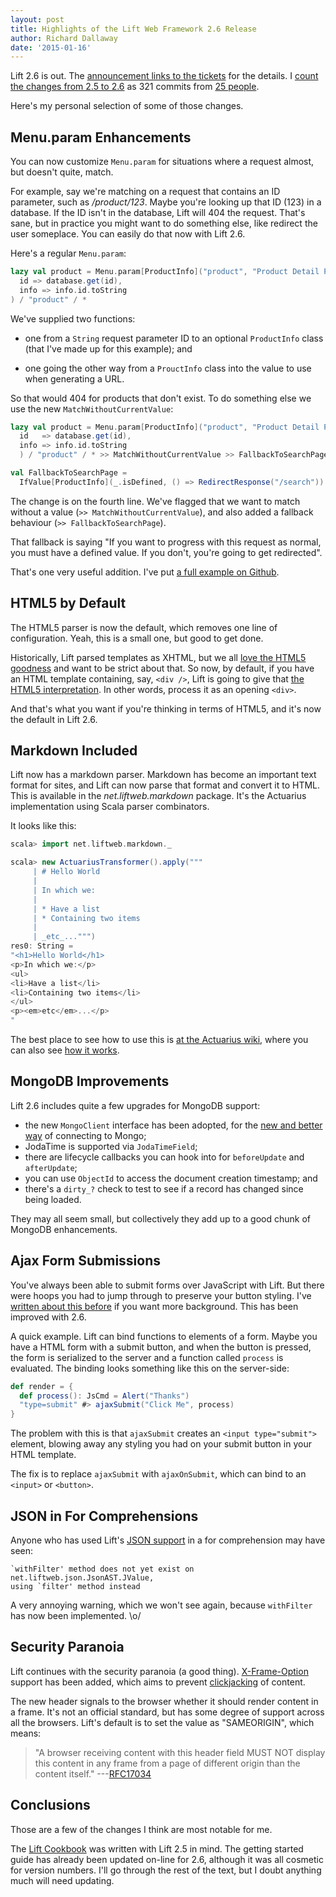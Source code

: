 ```yaml
---
layout: post
title: Highlights of the Lift Web Framework 2.6 Release
author: Richard Dallaway
date: '2015-01-16'
---
```


Lift 2.6 is out. The [announcement links to the tickets](http://liftweb.net/26) for the details. I [count the changes from 2.5 to 2.6](https://gist.github.com/d6y/942d0780f9a166eea887) as 321 commits from [25 people](https://gist.github.com/d6y/9a9bed8d3eaab641af87).

Here's my personal selection of some of those changes.

<!-- break -->

## Menu.param Enhancements

You can now customize `Menu.param` for situations where a request almost, but doesn't quite, match.

For example, say we're matching on a request that contains an ID parameter, such as _/product/123_. Maybe you're looking up that ID (123) in a database. If the ID isn't in the database, Lift will 404 the request. That's sane, but in practice you might want to do something else, like redirect the user someplace. You can easily do that now with Lift 2.6.

Here's a regular `Menu.param`:

~~~ scala
lazy val product = Menu.param[ProductInfo]("product", "Product Detail Page",
  id => database.get(id),
  info => info.id.toString
) / "product" / *
~~~

We've supplied two functions:

- one from a `String` request parameter ID to an optional `ProductInfo` class (that I've made up for this example); and

- one going the other way from a `ProuctInfo` class into the value to use when generating a URL.

So that would 404 for products that don't exist. To do something else we use the new `MatchWithoutCurrentValue`:

~~~ scala
lazy val product = Menu.param[ProductInfo]("product", "Product Detail Page",
  id   => database.get(id),
  info => info.id.toString
  ) / "product" / * >> MatchWithoutCurrentValue >> FallbackToSearchPage

val FallbackToSearchPage =
  IfValue[ProductInfo](_.isDefined, () => RedirectResponse("/search"))
~~~

The change is on the fourth line. We've flagged that we want to match without a value (`>> MatchWithoutCurrentValue`), and also added a fallback behaviour (`>> FallbackToSearchPage`).

That fallback is saying "If you want to progress with this request as normal, you must have a defined value. If you don't, you're going to get redirected".

That's one very useful addition. I've put [a full example on Github](https://github.com/d6y/MatchWithoutCurrentValueExample).


## HTML5 by Default

The HTML5 parser is now the default, which removes one line of configuration. Yeah, this is a small one, but good to get done.

Historically, Lift parsed templates as XHTML, but we all [love the HTML5 goodness](http://html5shirt.com/) and want to be strict about that. So now, by default, if you have an HTML template containing, say, `<div />`, Lift is going to give that [the HTML5 interpretation](http://stackoverflow.com/questions/3558119/are-self-closing-tags-valid-in-html5). In other words, process it as an opening `<div>`.

And that's what you want if you're thinking in terms of HTML5, and it's now the default in Lift 2.6.


## Markdown Included

Lift now has a markdown parser. Markdown has become an important text format for sites, and Lift can now parse that format and convert it to HTML.  This is available in the _net.liftweb.markdown_ package. It's the Actuarius implementation using Scala parser combinators.

It looks like this:

~~~ scala
scala> import net.liftweb.markdown._

scala> new ActuariusTransformer().apply("""
     | # Hello World
     |
     | In which we:
     |
     | * Have a list
     | * Containing two items
     |
     | _etc_...""")
res0: String =
"<h1>Hello World</h1>
<p>In which we:</p>
<ul>
<li>Have a list</li>
<li>Containing two items</li>
</ul>
<p><em>etc</em>...</p>
"
~~~

The best place to see how to use this is [at the Actuarius wiki](https://github.com/chenkelmann/actuarius/wiki/How-To-Use-Actuarius), where you can also see [how it works](https://github.com/chenkelmann/actuarius/wiki/How-Actuarius-Works-Under-The-Hood).


## MongoDB Improvements

Lift 2.6 includes quite a few upgrades for MongoDB support:

- the new `MongoClient` interface has been adopted, for the [new and better way](http://mongodb.github.io/node-mongodb-native/driver-articles/mongoclient.html) of connecting to Mongo;
- JodaTime is supported via `JodaTimeField`;
- there are lifecycle callbacks you can hook into for `beforeUpdate` and `afterUpdate`;
- you can use `ObjectId` to access the document creation timestamp; and
- there's a `dirty_?` check to test to see if a record has changed since being loaded.

They may all seem small, but collectively they add up to a good chunk of MongoDB enhancements.


## Ajax Form Submissions

You've always been able to submit forms over JavaScript with Lift. But there were hoops you had to jump through to preserve your button styling. I've [written about this before](http://chimera.labs.oreilly.com/books/1234000000030/ch03.html#_see_also_24) if you want more background. This has been improved with 2.6.

A quick example. Lift can bind functions to elements of a form.  Maybe you have a HTML form with a submit button, and when the button is pressed, the form is serialized to the server and a function called `process` is evaluated. The binding looks something like this on the server-side:

~~~ scala
def render = {
  def process(): JsCmd = Alert("Thanks")
  "type=submit" #> ajaxSubmit("Click Me", process)
}
~~~

The problem with this is that `ajaxSubmit` creates an `<input type="submit">` element, blowing away any styling you had on your submit button in your HTML template.

The fix is to replace `ajaxSubmit` with `ajaxOnSubmit`, which can bind to an `<input>` or `<button>`.


## JSON in For Comprehensions

Anyone who has used Lift's [JSON support](https://github.com/lift/lift/tree/master/framework/lift-base/lift-json/) in a for comprehension may have seen:

    `withFilter' method does not yet exist on net.liftweb.json.JsonAST.JValue,
    using `filter' method instead

A very annoying warning, which we won't see again, because `withFilter` has now been implemented. \o/


## Security Paranoia

Lift continues with the security paranoia (a good thing). [X-Frame-Option](https://developer.mozilla.org/en-US/docs/Web/HTTP/X-Frame-Options) support has been added, which aims to prevent [clickjacking](http://en.wikipedia.org/wiki/Clickjacking) of content.

The new header signals to the browser whether it should render content in a frame. It's not an official standard, but has some degree of support across all the browsers.  Lift's default is to set the value as "SAMEORIGIN", which means:

> "A browser receiving content with this header field MUST NOT
      display this content in any frame from a page of different origin
      than the content itself." ---[RFC17034](http://tools.ietf.org/html/rfc7034)


## Conclusions

Those are a few of the changes I think are most notable for me.

The [Lift Cookbook](http://chimera.labs.oreilly.com/books/1234000000030) was written with Lift 2.5 in mind. The getting started guide has already been updated on-line for 2.6, although it was all cosmetic for version numbers. I'll go through the rest of the text, but I doubt anything much will need updating.

